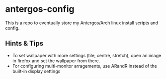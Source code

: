 # antergos-config

This is a repo to eventually store my Antergos/Arch linux install scripts and config.

## Hints & Tips

  - To set wallpaper with more settings (tile, centre, stretch), open an image in firefox and set the wallpaper from there.
  - For configuring multi-monitor arragements, use ARandR instead of the built-in display settings
